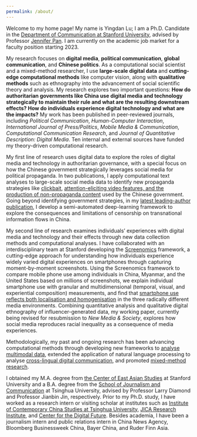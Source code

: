 ```yaml
---
permalink: /about/
---
```


Welcome to my home page! My name is Yingdan Lu; I am a Ph.D. Candidate in the [Department of Communication at Stanford University](http://comm.stanford.edu), advised by Professor [Jennifer Pan](http://jenpan.com). I am currently on the academic job market for a faculty position starting 2023.

My research focuses on **digital media**, **political communication**, **global communication**, and **Chinese politics**. As a computational social scientist and a mixed-method researcher, I use **large-scale digital data** and **cutting-edge computational methods** like computer vision, along with **qualitative methods** such as ethnography into the advancement of social scientific theory and analysis. My research explores two important questions: **How do authoritarian governments like China use digital media and technology strategically to maintain their rule and what are the resulting downstream effects? How do individuals experience digital technology and what are the impacts?** My work has been published in peer-reviewed journals, including <i>Political Communication</i>, <i>Human-Computer Interaction</i>, <i>International Journal of Press/Politics</i>, <i>Mobile Media & Communication</i>, <i>Computational Communication Research</i>, and <i>Journal of Quantitative Description: Digital Media</i>. Ten internal and external sources have funded my theory-driven computational research.

My first line of research uses digital data to explore the roles of digital media and technology in authoritarian governance, with a special focus on how the Chinese government strategically leverages social media for political propaganda. In two publications, I apply computational text analyses to large-scale social media data to identify new propaganda strategies like [clickbait](https://www.tandfonline.com/doi/full/10.1080/10584609.2020.1765914), [attention-eliciting video features, and the production of non-propaganda content](https://www.aup-online.com/content/journals/10.5117/CCR2022.2.002.LU) used by the Chinese government. Going beyond identifying government strategies, in my [latest leading-author publication](https://journals.sagepub.com/doi/full/10.1177/19401612221117470), I develop a semi-automated deep-learning framework to explore the consequences and limitations of censorship on transnational information flows in China.

My second line of research examines individuals’ experiences with digital media and technology and their effects through new data collection methods and computational analyses. I have collaborated with an interdisciplinary team at Stanford developing the [Screenomics](http://screenomics.stanford.edu/) framework, a cutting-edge approach for understanding how individuals experience widely varied digital experiences on smartphones through capturing moment-by-moment screenshots. Using the Screenomics framework to compare mobile phone use among individuals in China, Myanmar, and the United States based on millions of screenshots, we explain individual smartphone use with granular and multidimensional (temporal, visual, and experiential composition) measurements, and find that [smartphone use reflects both localisation and homogenisation](https://journals.sagepub.com/doi/full/10.1177/20501579221080333#_i32) in the three radically different media environments. Combining quantitative analysis and qualitative digital ethnography of influencer-generated data, my working paper, currently being revised for resubmission to <i>New Media & Society</i>, explores how social media reproduces racial inequality as a consequence of media experiences.

Methodologically, my past and ongoing research has been advancing computational methods through developing new frameworks to [analyse multimodal data](https://www.aup-online.com/content/journals/10.5117/CCR2022.2.002.LU), extended the application of natural language processing to analyse [cross-lingual digital communication](https://journals.sagepub.com/doi/full/10.1177/19401612221117470), and promoted [mixed-method research](https://www.tandfonline.com/doi/full/10.1080/10584609.2020.1765914). 


I obtained my M.A. degree from [the Center of East Asian Studies](https://ceas.stanford.edu/) at Stanford University and a B.A. degree from the [School of Journalism and Communication](http://www.tsjc.tsinghua.edu.cn/) at Tsinghua University, advised by Professor Larry Diamond and Professor Jianbin Jin, respectively. Prior to my Ph.D. study, I have worked as a research intern or visiting scholar at institutes such as [Institute of Contemporary China Studies at Tsinghua University](http://www.iccs.tsinghua.edu.cn/), [JICA Research Institute](https://www.jica.go.jp/jica-ri/), and [Center for the Digital Future](https://www.digitalcenter.org/). Besides academia, I have been a journalism intern and public relations intern in China News Agency, Bloomberg Businessweek China, Bayer China, and Ruder Finn Asia.
